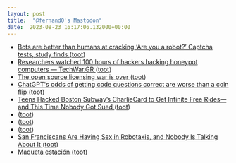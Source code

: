 ```yaml
---
layout: post
title:  "@fernand0's Mastodon"
date:  2023-08-23 16:17:06.132000+00:00
---
```

*  [Bots are better than humans at cracking ‘Are you a robot?’ Captcha tests, study finds ](https://www.independent.co.uk/tech/captcha-test-bots-better-humans-b2389998.htm) ([toot](https://mastodon.social/@fernand0/110939827478820625))
*  [Researchers watched 100 hours of hackers hacking honeypot computers — TechWar.GR ](https://www.techwar.gr/en/96915/oi-erevnites-parakolouthisan-100-ores-chaker-na-chakaroun-ypologistes-honeypot) ([toot](https://mastodon.social/@fernand0/110939644992416289))
*  [The open source licensing war is over ](https://www.infoworld.com/article/3703768/the-open-source-licensing-war-is-over.htm) ([toot](https://mastodon.social/@fernand0/110939456974234267))
*  [ChatGPT's odds of getting code questions correct are worse than a coin flip ](https://www.theregister.com/2023/08/07/chatgpt_stack_overflow_ai) ([toot](https://mastodon.social/@fernand0/110939251705551186))
*  [Teens Hacked Boston Subway’s CharlieCard to Get Infinite Free Rides—and This Time Nobody Got Sued ](https://www.wired.com/story/mtba-charliecard-hack-defcon-2023) ([toot](https://mastodon.social/@fernand0/110939020211968176))
*  [ ](https://mastodon.social/@eckelon) ([toot](https://mastodon.social/@fernand0/110938833898599559))
*  [ ](https://mastodon.social/users/fernand0/statuses/110938833022765772/activity) ([toot](https://mastodon.social/users/fernand0/statuses/110938833022765772/activity))
*  [ ](https://vmst.io/@maikel) ([toot](https://mastodon.social/@fernand0/110938832870885227))
*  [San Franciscans Are Having Sex in Robotaxis, and Nobody Is Talking About It ](https://sfstandard.com/2023/08/11/san-francisco-robotaxi-cruise-debauchery) ([toot](https://mastodon.social/@fernand0/110938716303479644))
*  [Maqueta estación ](https://www.flickr.com/photos/fernand0/53124411967) ([toot](https://mastodon.social/@fernand0/110938528633059938))
